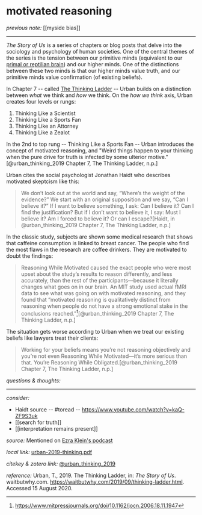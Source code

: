 # motivated reasoning

_previous note:_ [[myside bias]]

---

_The Story of Us_ is a series of chapters or blog posts that delve into the sociology and psychology of human societies. One of the central themes of the series is the tension between our primitive minds (equivalent to our [primal or reptilian brain](https://www.interaction-design.org/literature/article/our-three-brains-the-reptilian-brain)) and our higher minds. One of the distinctions between these two minds is that our higher minds value truth, and our primitive minds value confirmation (of existing beliefs). 

In Chapter 7 -- called [The Thinking Ladder](https://waitbutwhy.com/2019/09/thinking-ladder.html) -- Urban builds on a distinction between _what_ we think and _how_ we think. On the _how we think_ axis, Urban creates four levels or rungs: 

1. Thinking Like a Scientist
2. Thinking Like a Sports Fan
3. Thinking Like an Attorney
4. Thinking Like a Zealot

In the 2nd to top rung -- Thinking Like a Sports Fan -- Urban introduces the concept of motivated reasoning, and "Weird things happen to your thinking when the pure drive for truth is infected by some ulterior motive."[@urban_thinking_2019 Chapter 7, The Thinking Ladder, n.p.]

Urban cites the social psychologist Jonathan Haidt who describes motivated skeptcism like this:

>We don’t look out at the world and say, “Where’s the weight of the evidence?” We start with an original supposition and we say, “Can I believe it?” If I want to believe something, I ask: Can I believe it? Can I find the justification? But if I don’t want to believe it, I say: Must I believe it? Am I forced to believe it? Or can I escape?[Haidt, in @urban_thinking_2019 Chapter 7, The Thinking Ladder, n.p.]

In the classic study, subjects are shown some medical research that shows that caffeine consumption is linked to breast cancer. The people who find the most flaws in the research are coffee drinkers. They are motivated to doubt the findings:

>Reasoning While Motivated caused the exact people who were most upset about the study’s results to reason differently, and less accurately, than the rest of the participants—because it literally changes what goes on in our brain. An MIT study used actual fMRI data to see what was going on with motivated reasoning, and they found that “motivated reasoning is qualitatively distinct from reasoning when people do not have a strong emotional stake in the conclusions reached.”[^neural][@urban_thinking_2019 Chapter 7, The Thinking Ladder, n.p.]

The situation gets worse according to Urban when we treat our existing beliefs like lawyers treat their clients:

>Working for your beliefs means you’re not reasoning objectively and you’re not even Reasoning While Motivated—it’s more serious than that. You’re Reasoning While Obligated.[@urban_thinking_2019 Chapter 7, The Thinking Ladder, n.p.]

[^neural]: <https://www.mitpressjournals.org/doi/10.1162/jocn.2006.18.11.1947>

_questions & thoughts:_

--- 

_consider:_

- Haidt source -- #toread -- <https://www.youtube.com/watch?v=kaQ-ZF9S3uk>
- [[search for truth]]
- [[interpretation remains present]]


_source:_ Mentioned on [Ezra Klein's podcast](https://podcasts.apple.com/us/podcast/tim-urban-on-humanitys-wild-future/id1081584611?i=1000465133391)

_local link:_ [urban-2019-thinking.pdf](hook://file/njYjnzU7L?p=c2tlbGxpcy9Eb3dubG9hZHM=&n=urban-2019-thinking.pdf)

_citekey & zotero link:_ [@urban_thinking_2019](zotero://select/items/1_IEIHMNYY)


_reference:_ Urban, T., 2019. The Thinking Ladder, in: _The Story of Us_. waitbutwhy.com. <https://waitbutwhy.com/2019/09/thinking-ladder.html>. Accessed 15 August 2020.


